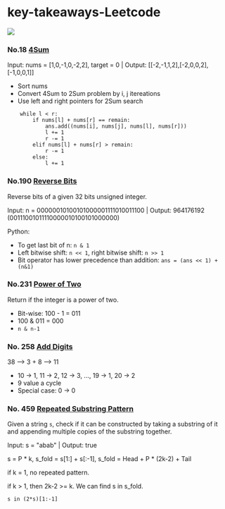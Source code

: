 # key-takeaways-Leetcode

![](https://leetcode.com/_next/static/images/logo-ff2b712834cf26bf50a5de58ee27bcef.png)

### No.18 [4Sum](https://leetcode.com/problems/4sum/)

Input: nums = [1,0,-1,0,-2,2], target = 0 | Output: [[-2,-1,1,2],[-2,0,0,2],[-1,0,0,1]]

* Sort nums
* Convert 4Sum to 2Sum problem by i, j itereations
* Use left and right pointers for 2Sum search
```
    while l < r:
        if nums[l] + nums[r] == remain:
            ans.add((nums[i], nums[j], nums[l], nums[r]))
            l += 1
            r -= 1
        elif nums[l] + nums[r] > remain:
            r -= 1
        else:
            l += 1
```

### No.190 [Reverse Bits](https://leetcode.com/problems/reverse-bits/)

Reverse bits of a given 32 bits unsigned integer.

Input: n = 00000010100101000001111010011100 | Output:    964176192 (00111001011110000010100101000000)

Python:
* To get last bit of n: ``n & 1``
* Left bitwise shift: ``n << 1``, right bitwise shift: ``n >> 1``
* Bit operator has lower precedence than addition: ``ans = (ans << 1) + (n&1)``   

### No.231 [Power of Two](https://leetcode.com/problems/power-of-two/)

Return if the integer is a power of two.
* Bit-wise: 100 - 1 = 011
* 100 & 011 = 000
* ``n & n-1``


### No. 258 [Add Digits](https://leetcode.com/problems/add-digits/)

38 --> 3 + 8 --> 11
* 10 -> 1, 11 -> 2, 12 -> 3, ..., 19 -> 1, 20 -> 2
* 9 value a cycle
* Special case: 0 -> 0

### No. 459 [Repeated Substring Pattern](https://leetcode.com/problems/repeated-substring-pattern/)

Given a string ``s``, check if it can be constructed by taking a substring of it and appending multiple copies of the substring together.

Input: s = "abab" | Output: true

s = P * k, s_fold = s[1:] + s[:-1], s_fold = Head + P * (2k-2) + Tail

if k = 1, no repeated pattern.

if k > 1, then 2k-2 >= k. We can find s in s_fold.

``s in (2*s)[1:-1]``




